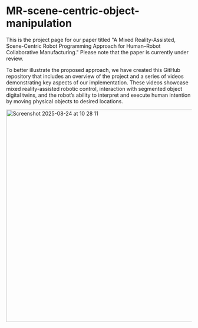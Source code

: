 # MR-scene-centric-object-manipulation
This is the project page for our paper titled "A Mixed Reality-Assisted, Scene-Centric Robot Programming Approach for Human–Robot Collaborative Manufacturing." Please note that the paper is currently under review.

To better illustrate the proposed approach, we have created this GitHub repository that includes an overview of the project and a series of videos demonstrating key aspects of our implementation. These videos showcase mixed reality-assisted robotic control, interaction with segmented object digital twins, and the robot’s ability to interpret and execute human intention by moving physical objects to desired locations.

<img width="1024" height="576" alt="Screenshot 2025-08-24 at 10 28 11" src="https://github.com/user-attachments/assets/b6d89d3e-f964-4b15-970b-2fa8ae2aa1f8" />



